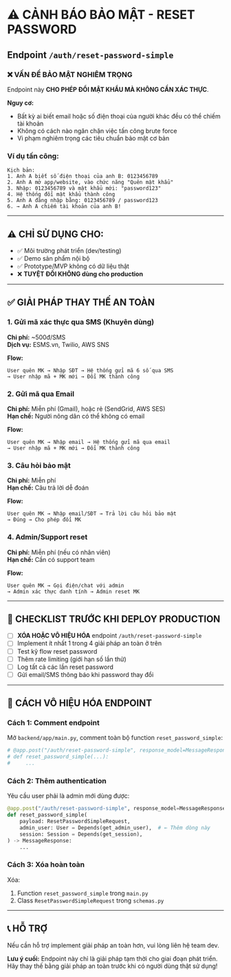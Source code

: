 # ⚠️ CẢNH BÁO BẢO MẬT - RESET PASSWORD

## Endpoint `/auth/reset-password-simple`

### ❌ VẤN ĐỀ BẢO MẬT NGHIÊM TRỌNG

Endpoint này **CHO PHÉP ĐỔI MẬT KHẨU MÀ KHÔNG CẦN XÁC THỰC**.

**Nguy cơ:**
- Bất kỳ ai biết email hoặc số điện thoại của người khác đều có thể chiếm tài khoản
- Không có cách nào ngăn chặn việc tấn công brute force
- Vi phạm nghiêm trọng các tiêu chuẩn bảo mật cơ bản

### Ví dụ tấn công:

```
Kịch bản:
1. Anh A biết số điện thoại của anh B: 0123456789
2. Anh A mở app/website, vào chức năng "Quên mật khẩu"
3. Nhập: 0123456789 và mật khẩu mới: "password123"
4. Hệ thống đổi mật khẩu thành công
5. Anh A đăng nhập bằng: 0123456789 / password123
6. → Anh A chiếm tài khoản của anh B!
```

---

## ⚠️ CHỈ SỬ DỤNG CHO:

- ✅ Môi trường phát triển (dev/testing)
- ✅ Demo sản phẩm nội bộ
- ✅ Prototype/MVP không có dữ liệu thật
- ❌ **TUYỆT ĐỐI KHÔNG dùng cho production**

---

## ✅ GIẢI PHÁP THAY THẾ AN TOÀN

### 1. Gửi mã xác thực qua SMS (Khuyên dùng)
**Chi phí:** ~500đ/SMS  
**Dịch vụ:** ESMS.vn, Twilio, AWS SNS

**Flow:**
```
User quên MK → Nhập SĐT → Hệ thống gửi mã 6 số qua SMS 
→ User nhập mã + MK mới → Đổi MK thành công
```

### 2. Gửi mã qua Email
**Chi phí:** Miễn phí (Gmail), hoặc rẻ (SendGrid, AWS SES)  
**Hạn chế:** Người nông dân có thể không có email

**Flow:**
```
User quên MK → Nhập email → Hệ thống gửi mã qua email
→ User nhập mã + MK mới → Đổi MK thành công
```

### 3. Câu hỏi bảo mật
**Chi phí:** Miễn phí  
**Hạn chế:** Câu trả lời dễ đoán

**Flow:**
```
User quên MK → Nhập email/SĐT → Trả lời câu hỏi bảo mật
→ Đúng → Cho phép đổi MK
```

### 4. Admin/Support reset
**Chi phí:** Miễn phí (nếu có nhân viên)  
**Hạn chế:** Cần có support team

**Flow:**
```
User quên MK → Gọi điện/chat với admin 
→ Admin xác thực danh tính → Admin reset MK
```

---

## 📝 CHECKLIST TRƯỚC KHI DEPLOY PRODUCTION

- [ ] **XÓA HOẶC VÔ HIỆU HÓA** endpoint `/auth/reset-password-simple`
- [ ] Implement ít nhất 1 trong 4 giải pháp an toàn ở trên
- [ ] Test kỹ flow reset password
- [ ] Thêm rate limiting (giới hạn số lần thử)
- [ ] Log tất cả các lần reset password
- [ ] Gửi email/SMS thông báo khi password thay đổi

---

## 🔧 CÁCH VÔ HIỆU HÓA ENDPOINT

### Cách 1: Comment endpoint
Mở `backend/app/main.py`, comment toàn bộ function `reset_password_simple`:

```python
# @app.post("/auth/reset-password-simple", response_model=MessageResponse)
# def reset_password_simple(...):
#     ...
```

### Cách 2: Thêm authentication
Yêu cầu user phải là admin mới dùng được:

```python
@app.post("/auth/reset-password-simple", response_model=MessageResponse)
def reset_password_simple(
    payload: ResetPasswordSimpleRequest,
    admin_user: User = Depends(get_admin_user),  # ← Thêm dòng này
    session: Session = Depends(get_session),
) -> MessageResponse:
    ...
```

### Cách 3: Xóa hoàn toàn
Xóa:
1. Function `reset_password_simple` trong `main.py`
2. Class `ResetPasswordSimpleRequest` trong `schemas.py`

---

## 📞 HỖ TRỢ

Nếu cần hỗ trợ implement giải pháp an toàn hơn, vui lòng liên hệ team dev.

**Lưu ý cuối:** Endpoint này chỉ là giải pháp tạm thời cho giai đoạn phát triển. 
Hãy thay thế bằng giải pháp an toàn trước khi có người dùng thật sử dụng!
